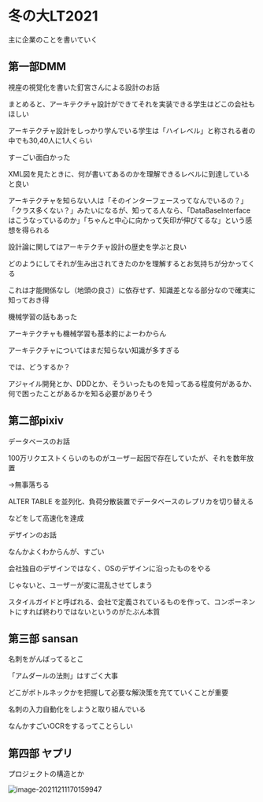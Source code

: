 # 冬の大LT2021



主に企業のことを書いていく



## 第一部DMM

視座の視覚化を書いた釘宮さんによる設計のお話

まとめると、アーキテクチャ設計ができてそれを実装できる学生はどこの会社もほしい

アーキテクチャ設計をしっかり学んでいる学生は「ハイレベル」と称される者の中でも30,40人に1人くらい



すーごい面白かった

XML図を見たときに、何が書いてあるのかを理解できるレベルに到達していると良い

アーキテクチャを知らない人は「そのインターフェースってなんでいるの？」「クラス多くない？」みたいになるが、知ってる人なら、「DataBaseInterfaceはこうなっているのか」「ちゃんと中心に向かって矢印が伸びてるな」という感想を得られる



設計論に関してはアーキテクチャ設計の歴史を学ぶと良い

どのようにしてそれが生み出されてきたのかを理解するとお気持ちが分かってくる



これは才能関係なし（地頭の良さ）に依存せず、知識差となる部分なので確実に知っておき得



機械学習の話もあった



アーキテクチャも機械学習も基本的によーわからん

アーキテクチャについてはまだ知らない知識が多すぎる

では、どうするか？

アジャイル開発とか、DDDとか、そういったものを知ってある程度何があるか、何で困ったことがあるかを知る必要がありそう



## 第二部pixiv

データベースのお話



100万リクエストくらいのものがユーザー起因で存在していたが、それを数年放置

→無事落ちる



ALTER TABLE を並列化、負荷分散装置でデータベースのレプリカを切り替える

などをして高速化を達成



デザインのお話

なんかよくわからんが、すごい



会社独自のデザインではなく、OSのデザインに沿ったものをやる

じゃないと、ユーザーが変に混乱させてしまう



スタイルガイドと呼ばれる、会社で定義されているものを作って、コンポーネントにすれば終わりではないというのがたぶん本質





## 第三部 sansan

名刺をがんばってるとこ

「アムダールの法則」はすごく大事



どこがボトルネックかを把握して必要な解決策を充てていくことが重要



名刺の入力自動化をしようと取り組んでいる

なんかすごいOCRをするってことらしい



## 第四部 ヤプリ



プロジェクトの構造とか



![image-20211211170159947](C:\Users\matum\AppData\Roaming\Typora\typora-user-images\image-20211211170159947.png)





